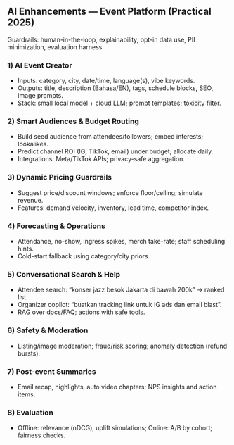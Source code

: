 ## AI Enhancements — Event Platform (Practical 2025)

Guardrails: human-in-the-loop, explainability, opt-in data use, PII minimization, evaluation harness.

### 1) AI Event Creator

- Inputs: category, city, date/time, language(s), vibe keywords.
- Outputs: title, description (Bahasa/EN), tags, schedule blocks, SEO, image prompts.
- Stack: small local model + cloud LLM; prompt templates; toxicity filter.

### 2) Smart Audiences & Budget Routing

- Build seed audience from attendees/followers; embed interests; lookalikes.
- Predict channel ROI (IG, TikTok, email) under budget; allocate daily.
- Integrations: Meta/TikTok APIs; privacy-safe aggregation.

### 3) Dynamic Pricing Guardrails

- Suggest price/discount windows; enforce floor/ceiling; simulate revenue.
- Features: demand velocity, inventory, lead time, competitor index.

### 4) Forecasting & Operations

- Attendance, no-show, ingress spikes, merch take-rate; staff scheduling hints.
- Cold-start fallback using category/city priors.

### 5) Conversational Search & Help

- Attendee search: “konser jazz besok Jakarta di bawah 200k” → ranked list.
- Organizer copilot: “buatkan tracking link untuk IG ads dan email blast”.
- RAG over docs/FAQ; actions with safe tools.

### 6) Safety & Moderation

- Listing/image moderation; fraud/risk scoring; anomaly detection (refund bursts).

### 7) Post‑event Summaries

- Email recap, highlights, auto video chapters; NPS insights and action items.

### 8) Evaluation

- Offline: relevance (nDCG), uplift simulations; Online: A/B by cohort; fairness checks.
